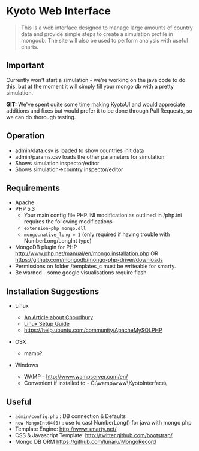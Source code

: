# Kyoto Web Interface #

> This is a web interface designed to manage large amounts of country data and provide simple steps to create a simulation profile in mongodb. The site will also be used to perform analysis with useful charts.

## Important ##
Currently won't start a simulation - we're working on the java code to do this, but at the moment it will simply fill your mongo db with a pretty simulation.

**GIT:** We've spent quite some time making KyotoUI and would appreciate additions and fixes but would prefer it to be done through Pull Requests, so we can do thorough testing.


## Operation ##

- admin/data.csv is loaded to show countries init data
- admin/params.csv loads the other parameters for simulation
- Shows simulation inspector/editor
- Shows simulation->country inspector/editor

## Requirements ##

- Apache
- PHP 5.3
	- Your main config file PHP.INI modification as outlined in /php.ini requires the following modifications
	- `extension=php_mongo.dll`
	- `mongo.native_long = 1`  (only required if having trouble with NumberLong/LongInt type)
- MongoDB plugin for PHP http://www.php.net/manual/en/mongo.installation.php OR https://github.com/mongodb/mongo-php-driver/downloads
- Permissions on folder /templates_c must be writeable for smarty.
- Be warned - some google visualisations require flash


## Installation Suggestions ##

- Linux
    - [An Article about Choudhury](http://www.bbc.co.uk/news/science-environment-18370797)
    - [Linux Setup Guide](https://github.com/kyotoprotocol/KyotoUI/wiki/Linux-Setup)
    - https://help.ubuntu.com/community/ApacheMySQLPHP

- OSX
	- mamp?


- Windows
	- WAMP - http://www.wampserver.com/en/
	- Convenient if installed to - C:\wamp\www\KyotoInterface\


## Useful ##

- `admin/config.php` : DB connection & Defaults
- `new MongoInt64(0)` : use to cast NumberLong() for java with mongo php
- Template Engine: http://www.smarty.net/
- CSS & Javascript Template: http://twitter.github.com/bootstrap/
- Mongo DB ORM https://github.com/lunaru/MongoRecord
